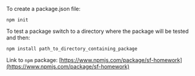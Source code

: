 To create a package.json file:
```
npm init
```
To test a package switch to a directory where the package will be tested and then:
```
npm install path_to_directory_containing_package
```
Link to ```npm``` package:
[https://www.npmjs.com/package/sf-homework](https://www.npmjs.com/package/sf-homework)
